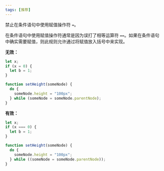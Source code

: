 ```yaml
---
tags: [推荐]
---
```


禁止在条件语句中使用赋值操作符 `=`。

在条件语句中使用赋值操作符通常是因为误打了相等运算符 `==`。如果在条件语句中确实需要赋值，则此规则允许通过将赋值放入括号中来实现。

**无效：**

```typescript
let x;
if (x = 0) {
  let b = 1;
}
```

```typescript
function setHeight(someNode) {
  do {
    someNode.height = "100px";
  } while (someNode = someNode.parentNode);
}
```

**有效：**

```typescript
let x;
if (x === 0) {
  let b = 1;
}
```

```typescript
function setHeight(someNode) {
  do {
    someNode.height = "100px";
  } while ((someNode = someNode.parentNode));
}
```